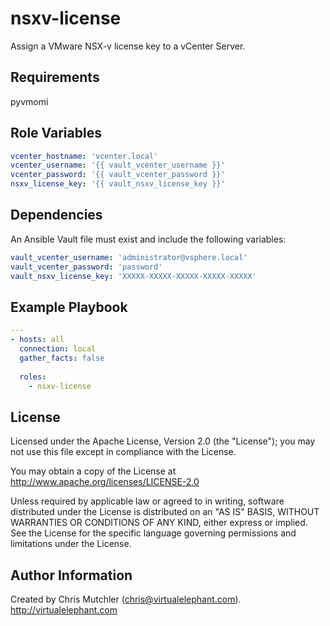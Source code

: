 nsxv-license
=========

Assign a VMware NSX-v license key to a vCenter Server.

Requirements
------------

pyvmomi

Role Variables
--------------

```yaml
vcenter_hostname: 'vcenter.local'
vcenter_username: '{{ vault_vcenter_username }}'
vcenter_password: '{{ vault_vcenter_password }}'
nsxv_license_key: '{{ vault_nsxv_license_key }}'
```

Dependencies
------------

An Ansible Vault file must exist and include the following variables:

```yaml
vault_vcenter_username: 'administrator@vsphere.local'
vault_vcenter_password: 'password'
vault_nsxv_license_key: 'XXXXX-XXXXX-XXXXX-XXXXX-XXXXX'
```

Example Playbook
----------------

```yaml
---
- hosts: all
  connection: local
  gather_facts: false
  
  roles:
    - nsxv-license
```

License
-------

Licensed under the Apache License, Version 2.0 (the "License");
you may not use this file except in compliance with the License.

You may obtain a copy of the License at
   http://www.apache.org/licenses/LICENSE-2.0

Unless required by applicable law or agreed to in writing, software
distributed under the License is distributed on an "AS IS" BASIS,
WITHOUT WARRANTIES OR CONDITIONS OF ANY KIND, either express or implied.
See the License for the specific language governing permissions and
limitations under the License.

Author Information
------------------

Created by Chris Mutchler (chris@virtualelephant.com). http://virtualelephant.com
